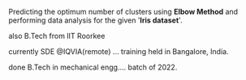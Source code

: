 Predicting the optimum number of clusters using **Elbow Method**
and performing data analysis for the given '**Iris dataset**'.


also B.Tech from IIT Roorkee

currently SDE @IQVIA(remote) ... training held in Bangalore, India.



done B.Tech in mechanical engg.... batch of 2022.
